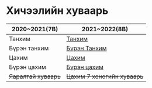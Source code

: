 # Хичээлийн хуваарь

2020~2021(7B) | 2021~2022(8B)
------------ | -------------
Танхим | [Танхим](./huvaari/8/tanhim)
Бүрэн танхим | [Бүрэн Танхим](./huvaari/8/default)
Цахим | [Цахим](./huvaari/8/online)
Бүрэн цахим | [Бүрэн цахим](./huvaari/8/all-online)
~~Яаралтай хуваарь~~ | ~~Цахим 7 хоногийн хуваарь~~

